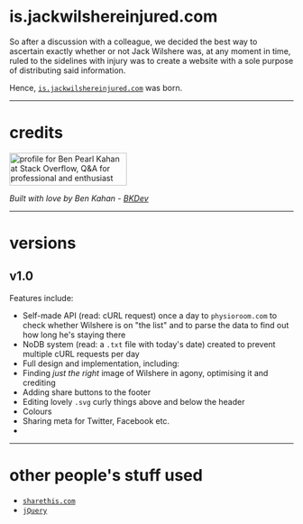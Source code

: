 # is.jackwilshereinjured.com

So after a discussion with a colleague, we decided the best way to ascertain exactly whether or not Jack Wilshere was, at any moment in time, ruled to the sidelines with injury was to create a website with a sole purpose of distributing said information.

Hence, <a href="https://is.jackwilshereinjured.com/" target="_blank">`is.jackwilshereinjured.com`</a> was born.

<hr>

# credits

<a href="http://stackoverflow.com/users/1241793/ben-pearl-kahan">
<img src="http://stackoverflow.com/users/flair/1241793.png" width="208" height="58" alt="profile for Ben Pearl Kahan at Stack Overflow, Q&amp;A for professional and enthusiast programmers" title="profile for Ben Pearl Kahan at Stack Overflow, Q&amp;A for professional and enthusiast programmers">
</a>

<i>Built with love by Ben Kahan - <a href="https://www.bkdev.co.uk/">BKDev</a></i>

<hr>

# versions

## v1.0

Features include:

* Self-made API (read: cURL request) once a day to `physioroom.com` to check whether Wilshere is on "the list" and to parse the data to find out how long he's staying there
* NoDB system (read: a `.txt` file with today's date) created to prevent multiple cURL requests per day
* Full design and implementation, including:
 * Finding <i>just the right</i> image of Wilshere in agony, optimising it and crediting
 * Adding share buttons to the footer
 * Editing lovely `.svg` curly things above and below the header
 * Colours
* Sharing meta for Twitter, Facebook etc.
* 
<hr>

# other people's stuff used

* <a href="http://www.sharethis.com/">`sharethis.com`</a>
* <a href="https://jquery.com/">`jQuery`</a>
